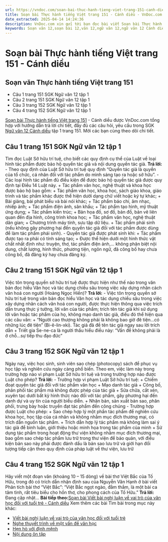 ```yaml
---
url: https://vndoc.com/soan-bai-thuc-hanh-tieng-viet-trang-151-canh-dieu-321863
title: Soạn bài Thực hành tiếng Việt trang 151 - Cánh diều - VnDoc.com
date_extracted: 2025-04-14 14:24:36
description: VnDoc.com xin gửi tới bạn đọc bài viết Soạn bài Thực hành tiếng Việt trang 151 - Cánh diều. Mời các bạn cùng tham khảo chi tiết.
keywords: Soạn văn 12,soạn bài 12,văn 12,ngữ văn 12,ngữ văn 12 Cánh diều,soạn ngữ văn 12,giải ngữ văn 12,soạn văn 17 Cánh diều,soạn văn 12 Cánh diều ngắn nhất,soạn bài 12 cánh diều,soạn văn 12 tập 1 trang 151 Cánh diều,Soạn bài Thực hành tiếng Việt trang 151 Cánh diều,Soạn bài Thực hành tiếng Việt trang 151,Soạn bài Thực hành tiếng Việt trang 151 ngắn gọn,Soạn văn Thực hành tiếng Việt trang 151,Thực hành tiếng Việt trang 151
---
```


# Soạn bài Thực hành tiếng Việt trang 151 - Cánh diều
## Soạn văn Thực hành tiếng Việt trang 151
  * Câu 1 trang 151 SGK Ngữ văn 12 tập 1
  * Câu 2 trang 151 SGK Ngữ văn 12 tập 1
  * Câu 3 trang 152 SGK Ngữ văn 12 tập 1
  * Câu 4 trang 152 SGK Ngữ văn 12 tập 1

[Soạn bài Thực hành tiếng Việt trang 151](<https://vndoc.com/soan-bai-thuc-hanh-tieng-viet-trang-151-canh-dieu-321863>) \- Cánh diều được VnDoc.com tổng hợp với hướng dẫn trả lời chi tiết, đầy đủ các câu hỏi, yêu cầu trong SGK [Ngữ văn 12 Cánh diều](<https://vndoc.com/soan-van-12-canh-dieu>) tập 1 trang 151. Mời các bạn cùng theo dõi chi tiết.
## Câu 1 trang 151 SGK Ngữ văn 12 tập 1
Tìm đọc Luật Sở hữu trí tuệ, cho biết các quy định cụ thể của Luật về loại hình tác phẩm được bảo hộ quyền tác giả và nội dung quyền tác giả.
**Trả lời:**
\- Theo quy định của Luật Sở hữu trí tuệ quy định “Quyền tác giả là quyền của tổ chức, cá nhân đối với tác phẩm do mình sáng tạo ra hoặc sở hữu”.
\- Các loại hình tác phẩm đủ điều kiện để được bảo hộ quyền tác giả được quy định tại Điều 14 Luật này.
\+ Tác phẩm văn học, nghệ thuật và khoa học được bảo hộ bao gồm:
\+ Tác phẩm văn học, khoa học, sách giáo khoa, giáo trình và tác phẩm khác được thể hiện dưới dạng chữ viết hoặc ký tự khác;
\+ Bài giảng, bài phát biểu và bài nói khác;
\+ Tác phẩm báo chí, âm nhạc, nhiếp ảnh;
\+ Tác phẩm điện ảnh, sân khấu;
\+ Tác phẩm tạo hình, mỹ thuật ứng dụng;
\+ Tác phẩm kiến trúc;
\+ Bản họa đồ, sơ đồ, bản đồ, bản vẽ liên quan đến địa hình, công trình khoa học;
\+ Tác phẩm văn học, nghệ thuật dân gian;
\+ Chương trình máy tính, sưu tập dữ liệu.
\+ Tác phẩm phái sinh \(nếu không gây phương hại đến quyền tác giả đối với tác phẩm được dùng để làm tác phẩm phái sinh\).
\- Quyền tác giả được phát sinh khi:
\+ Tác phẩm được tạo ra phải có tính sáng tạo;
\+ Được thể hiện dưới một hình thức vật chất nhất định như: truyện, thơ, tác phẩm điện ảnh,… không phân biệt nội dung, chất lượng, hình thức, phương tiện, ngôn ngữ, đã công bố hay chưa công bố, đã đăng ký hay chưa đăng ký.
## Câu 2 trang 151 SGK Ngữ văn 12 tập 1
Việc tôn trọng quyền sở hữu trí tuệ được thực hiện như thế nào trong văn bản đọc hiểu Văn học và tác dụng chiều sâu trong việc xây dựng nhân cách văn hoá con người \(Hoàng Ngọc Hiến\)?
**Trả lời:**
\- Việc tôn trọng quyền sở hữu trí tuệ trong văn bản đọc hiểu Văn học và tác dụng chiều sâu trong việc xây dựng nhân cách văn hoá con người, được thực hiện thông qua việc trích dẫn trung thực ý tưởng, lời văn của tác phẩm; trích tên tác giả khi sử dụng lời văn hoặc tác phẩm của họ, không mạo danh tác giả, điều đó thể hiện qua các câu văn:
\+ “Người cao thượng không phải là không bao giờ đê tiện...có những lúc đê tiện” \(Bi-ê-lin-xki\). Tác giả đã đề tên tác giả ngay sau lời trích dẫn
\+ Triết gia Se-ne-ca là người thấu hiểu điều này: “Vấn đề không phải là ở chỗ...sự tiếp thu đạo đức”
## Câu 3 trang 152 SGK Ngữ văn 12 tập 1
Ngày nay, việc học sinh, sinh viên sao chép \(photocopy\) sách để phục vụ học tập và nghiên cứu ngày càng phổ biến. Theo em, việc làm này trong trường hợp nào vi phạm Luật Sở hữu trí tuệ và trong trường hợp nào được Luật cho phép?
**Trả lời:**
\- Trường hợp vi phạm Luật Sở hữu trí tuệ:
\+ Chiếm đoạt quyền tác giả đối với tác phẩm văn học
\+ Mạo danh tác giả
\+ Công bố, phân phối tác phẩm mà không được phép của tác giả
\+ Sửa chữa, cắt xén, xuyên tạc dưới bất kỳ hình thức nào đối với tác phẩm, gây phương hại đến danh dự và uy tín của người biểu diễn.
\+ Nhân bản, sản xuất bản sao, phân phối, trưng bày hoặc truyền đạt tác phẩm đến công chúng
\- Trường hợp được Luật cho phép:
\+ Sao chép hợp lý một phần tác phẩm để nghiên cứu khoa học, học tập của cá nhân và không nhằm mục đích thương mại, có trích dẫn nguồn tác phẩm.
\+ Trích dẫn hợp lý tác phẩm mà không làm sai ý tác giả để bình luận, giới thiệu hoặc minh họa trong tác phẩm của mình
\+ Sử dụng tác phẩm trong hoạt động thư viện không nhằm mục đích thương mại, bao gồm sao chép tác phẩm lưu trữ trong thư viện để bảo quản, với điều kiện bản sao này phải được đánh dấu là bản sao lưu trữ và giới hạn đối tượng tiếp cận theo quy định của pháp luật về thư viện, lưu trữ
## Câu 4 trang 152 SGK Ngữ văn 12 tập 1
Hãy viết một đoạn văn \(khoảng 10 – 15 dòng\) về bài thơ Việt Bắc của Tố Hữu, trong đó có trích dẫn nhận định sau của Nguyễn Văn Hạnh ở bài viết Phân tích bài thơ “Việt Bắc”: “Việt Bắc ngọt ngào, đằm thắm, là một bài ca tâm tình, rất tiêu biểu cho hồn thơ, cho phong cách của Tố Hữu.”
**Trả lời:**
Đang cập nhật...
**Bài tiếp theo:**[Soạn bài Viết bài nghị luận về vai trò của văn học đối với tuổi trẻ - Cánh diều](<https://vndoc.com/soan-bai-viet-bai-nghi-luan-ve-vai-tro-cua-van-hoc-doi-voi-tuoi-tre-canh-dieu-321867>)
Xem thêm các bài Tìm bài trong mục này khác:
  * [Viết bài nghị luận về vai trò của văn học đối với tuổi trẻ](</soan-bai-viet-bai-nghi-luan-ve-vai-tro-cua-van-hoc-doi-voi-tuoi-tre-canh-dieu-321867>)
  * [Nghe thuyết trình về một vấn đề văn học](</soan-bai-nghe-thuyet-trinh-ve-mot-van-de-van-hoc-canh-dieu-321869>)
  * [Hẹn hò với định mệnh](</soan-bai-hen-ho-voi-dinh-menh-canh-dieu-321872>)
  * [Nội dung ôn tập](</soan-bai-on-tap-va-tu-danh-gia-cuoi-hoc-ki-1-lop-12-canh-dieu-321878>)

